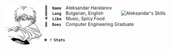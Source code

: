 <a href="#"><img align="left" width="125" height="125" src="assets/denji-circle.png" alt="Denji"></a>

👤 **`Name`** Aleksandar Haralanov
<br>
<a href="#"><img align="right" src="https://skillicons.dev/icons?i=unity,java,cs,cpp,html,css&theme=dark" alt="Aleksandar's Skills"></a>
💬 **`Lang`** Bulgarian, English
<br>
💗 **`Like`** Music, Spicy Food
<br>
💼 **`Does`** Computer Engineering Graduate

<br>
<details>
  <summary>⚡ <b><code>Stats</code></b></summary>
  
  <p align="center">
    <a href="#"><img src="https://github-readme-stats.vercel.app/api?username=aleksandarharalanov&theme=github_dark&show_icons=true&hide_border=true&hide_title=true&line_height=32" alt="Aleksandar's GitHub Stats"></a>
    <a href="#"><img src="https://github-readme-stats.vercel.app/api/top-langs/?username=aleksandarharalanov&layout=compact&theme=github_dark&hide_border=true&langs_count=18&hide_title=true" alt="Aleksandar's Top Langs"></a>
    <br>
    <a href="#"><img src="https://github-profile-trophy.vercel.app/?username=aleksandarharalanov&theme=darkhub&no-frame=true&no-bg=false&title=-Reviews" alt="Aleksandar's Trophies"></a>
  </p>
</details>
